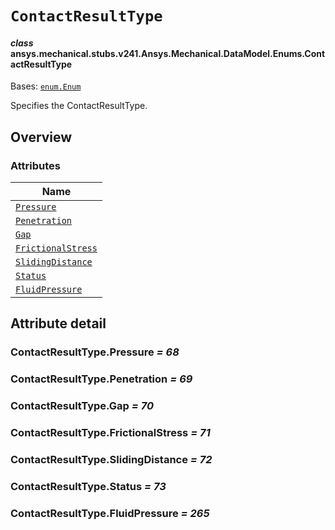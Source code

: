 # `ContactResultType`



#### *class* ansys.mechanical.stubs.v241.Ansys.Mechanical.DataModel.Enums.ContactResultType

Bases: [`enum.Enum`](https://docs.python.org/3/library/enum.html#enum.Enum)

Specifies the ContactResultType.

<!-- !! processed by numpydoc !! -->

<a id="overview"></a>

## Overview

### Attributes

| Name |
| ------------------------------------------------------------------------------------------------------------------------------------ |
| [`Pressure`](../../../../../v242/Ansys/Mechanical/DataModel/Enums/ContactResultType.md#ContactResultType.Pressure) |
| [`Penetration`](../../../../../v242/Ansys/Mechanical/DataModel/Enums/ContactResultType.md#ContactResultType.Penetration) |
| [`Gap`](../../../../../v242/Ansys/Mechanical/DataModel/Enums/ContactResultType.md#ContactResultType.Gap) |
| [`FrictionalStress`](../../../../../v242/Ansys/Mechanical/DataModel/Enums/ContactResultType.md#ContactResultType.FrictionalStress) |
| [`SlidingDistance`](../../../../../v242/Ansys/Mechanical/DataModel/Enums/ContactResultType.md#ContactResultType.SlidingDistance) |
| [`Status`](../../../../../v242/Ansys/Mechanical/DataModel/Enums/ContactResultType.md#ContactResultType.Status) |
| [`FluidPressure`](../../../../../v242/Ansys/Mechanical/DataModel/Enums/ContactResultType.md#ContactResultType.FluidPressure) |

<a id="attribute-detail"></a>

## Attribute detail

<a id="ContactResultType.Pressure"></a>

### ContactResultType.Pressure *= 68*

<a id="ContactResultType.Penetration"></a>

### ContactResultType.Penetration *= 69*

<a id="ContactResultType.Gap"></a>

### ContactResultType.Gap *= 70*

<a id="ContactResultType.FrictionalStress"></a>

### ContactResultType.FrictionalStress *= 71*

<a id="ContactResultType.SlidingDistance"></a>

### ContactResultType.SlidingDistance *= 72*

<a id="ContactResultType.Status"></a>

### ContactResultType.Status *= 73*

<a id="ContactResultType.FluidPressure"></a>

### ContactResultType.FluidPressure *= 265*


